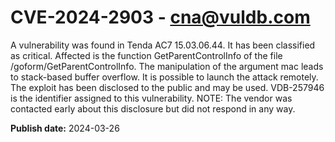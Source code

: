 # CVE-2024-2903 - cna@vuldb.com

A vulnerability was found in Tenda AC7 15.03.06.44. It has been classified as critical. Affected is the function GetParentControlInfo of the file /goform/GetParentControlInfo. The manipulation of the argument mac leads to stack-based buffer overflow. It is possible to launch the attack remotely. The exploit has been disclosed to the public and may be used. VDB-257946 is the identifier assigned to this vulnerability. NOTE: The vendor was contacted early about this disclosure but did not respond in any way.

**Publish date:** 2024-03-26
